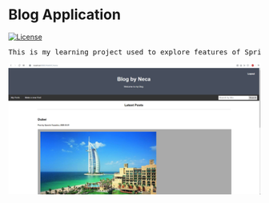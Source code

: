 # Blog Application
[![License](https://img.shields.io/badge/License-Apache%202.0-blue.svg)](https://opensource.org/licenses/Apache-2.0)
<pre>
This is my learning project used to explore features of Spring and Hibernate as well as their configurations.
</pre>
![img1](https://github.com/nemanjajokic/SpringMVC-Hibernate-Blog/blob/master/preview/img1.png)
